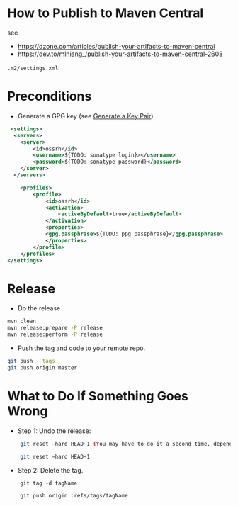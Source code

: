 # How to Publish to Maven Central

see 
- https://dzone.com/articles/publish-your-artifacts-to-maven-central
- https://dev.to/mlniang_/publish-your-artifacts-to-maven-central-2608

`.m2/settings.xml`:

# Preconditions

* Generate a GPG key (see [Generate a Key Pair](https://dzone.com/articles/publish-your-artifacts-to-maven-central))

```xml
 <settings>
  <servers>
    <server>
        <id>ossrh</id>
        <username>${TODO: sonatype login}></username>
        <password>${TODO: sonatype password}</password>
    </server>
  </servers>

    <profiles>
        <profile>
            <id>ossrh</id>
            <activation>
                <activeByDefault>true</activeByDefault>
            </activation>
            <properties>
            <gpg.passphrase>${TODO: ppg passphrase}</gpg.passphrase>
            </properties>
        </profile>
    </profiles>  
</settings>

```

# Release
* Do the release
```bash
mvn clean
mvn release:prepare -P release
mvn release:perform -P release
```

* Push the tag and code to your remote repo.
```bash
git push --tags
git push origin master
```
          
# What to Do If Something Goes Wrong

* Step 1: Undo the release:
```bash
    git reset –hard HEAD~1 (You may have to do it a second time, depending upon when the error occurred.)
    
    git reset –hard HEAD~1
```
* Step 2: Delete the tag.
```
    git tag -d tagName
    
    git push origin :refs/tags/tagName                                                 
```
